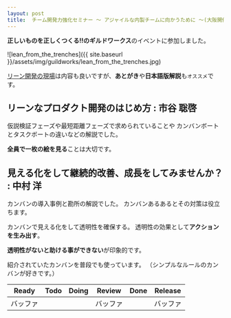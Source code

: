 ```yaml
---
layout: post
title:  チーム開発力強化セミナー 〜 アジャイルな内製チームに向かうために 〜(大阪開催)
---
```


**正しいものを正しくつくる!!**の**ギルドワークス**のイベントに参加しました。

![lean_from_the_trenches]({{ site.baseurl }}/assets/img/guildworks/lean_from_the_trenches.jpg)

[リーン開発の現場](http://lean-trenches.com/)は内容も良いですが、**あとがき**や**日本語版解説**も`オススメ`です。

## リーンなプロダクト開発のはじめ方 : 市谷 聡啓

仮説検証フェーズや最短距離フェーズで求められていることや
カンバンボートとタスクボートの違いなどの解説でした。

**全員で一枚の絵を見る**ことは大切です。

## 見える化をして継続的改善、成長をしてみませんか？ : 中村 洋

カンバンの導入事例と勘所の解説でした。
カンバンあるあるとその対策は役立ちます。

カンバンで見える化をして透明性を確保する。
透明性の効果として**アクションを生み出す**。

**透明性がないと助ける事ができない**が印象的です。

紹介されていたカンバンを普段でも使っています。
（シンプルなルールのカンバンが好きです。）

| Ready    | Todo | Doing | Review   | Done | Release  |
|:--------:|:----:|:-----:|:--------:|:----:|:--------:|
| バッファ |      |       | バッファ |      | バッファ |
